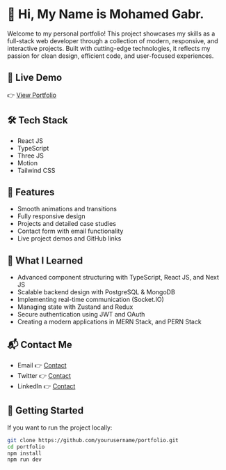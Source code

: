 # 👋 Hi, My Name is Mohamed Gabr.

Welcome to my personal portfolio! This project showcases my skills as a full-stack web developer through a collection of modern, responsive, and interactive projects. Built with cutting-edge technologies, it reflects my passion for clean design, efficient code, and user-focused experiences.

## 🔗 Live Demo

👉 [View Portfolio]()

## 🛠️ Tech Stack

- React JS
- TypeScript
- Three JS
- Motion
- Tailwind CSS

## 📂 Features

- Smooth animations and transitions
- Fully responsive design
- Projects and detailed case studies
- Contact form with email functionality
- Live project demos and GitHub links

## 🧠 What I Learned

- Advanced component structuring with TypeScript, React JS, and Next JS
- Scalable backend design with PostgreSQL & MongoDB
- Implementing real-time communication (Socket.IO)
- Managing state with Zustand and Redux
- Secure authentication using JWT and OAuth
- Creating a modern applications in MERN Stack, and PERN Stack

## 📬 Contact Me
- Email 👉 [Contact]()
- Twitter 👉 [Contact]()
- LinkedIn 👉 [Contact]()

## 🚀 Getting Started
If you want to run the project locally:

```bash
git clone https://github.com/yourusername/portfolio.git
cd portfolio
npm install
npm run dev
```
